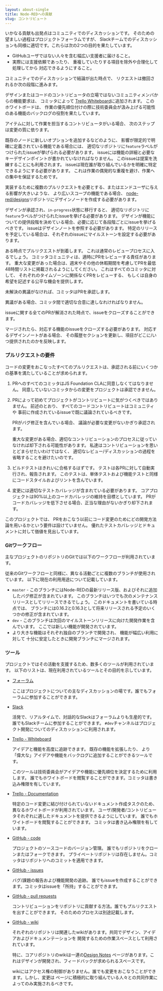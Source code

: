 ```yaml
---
layout: about-single
title: Node-REDへの貢献
slug: コントリビュート
---
```


いかなる貢献も出発点はコミュニティでのディスカッションです。
そのための望ましい過程はプロジェクトフォーラムですが、
Slackチームでのディスカッションも同様に適切です。これらは次の2つの目的を果たしています。

 - GitHubユーザではない人々を含む幅広い支援者に届けること。
 - 実際には支援依頼であったり、
   重複していたりする項目を除外や合理化して処理してから
   対応できるようにすること。

コミュニティでのディスカッションで結論が出た時点で、
リクエストは撤回されるか次の段階に進みます。

デザインまたはコードのコントリビュータの立場ではないコミュニティメンバからの機能要求は、
コミッタによって
[Trello Whiteboard](https://trello.com/b/R0O3CSrI/node-red-whiteboard)に追加されます。
このホワイトボードは、
作業の優先順位付けの際に技術委員会が汲み上げる可能性のある機能のバックログの役割を果たしています。

アイテムに対して作業を担当するコントリビュータがいる場合、
次のステップは変更の質に依ります。

既存のノードに新しいオプションを追加するなどのように、
影響が限定的で明確に定義されている機能である場合には、
適切なリポジトリに`feature`ラベルがつけられたissueが挙げられる必要があります。
issueには機能の詳細と必要なキーデザインポイントが書かれていなければなりません。
このissueは提案を洗練することにも利用されます。 
issueは現在誰が取り組んでいるかを明確に特定できるようにする必要があります。
これは作業の偶発的な重複を避け、作業への集中を保証するためです。

実装するために複数のプルリクエストを必要とする、またはエンドユーザに与える影響が大きいような、
より広いスコープの機能である場合、
[node-red/designs](https://github.com/node-red/designs)リポジトリにデザインノードを作成する必要があります。

デザインが承認され、`in-progress`状態に移行すると、
適切なリポジトリに`feature`ラベルがつけられたissueを挙げる必要があります。
デザインが機能についての提供段階を決めている場合、必要に応じて各段階ごとにissueを挙げるべきです。
issueはデザインノートを参照する必要があります。
特定のリリースを予定している場合は、それぞれのissueにマイルストーンを設定する必要があります。

ある時点でプルリクエストが到着します。
これは通常のレビュープロセスに入るでしょう。
コミッタコミュニティは、適時にPRをレビューする責任があります。
重大な変更があった場合は、週末やその他の休暇期間を考慮してPRを最低48時間リストに掲載されるようにしてください。
これはすべてのコミッタに対して、
それぞれのタイムゾーンに関係なくPRをレビューする、
もしくは自身の希望を記述する公平な機会を提供します。

未解決の異議がなければ、コミッタはPRを承認します。

異議がある場合、コミッタ間で適切な合意に達しなれければなりません。

issueに関する全てのPRが解消された時点で、issueをクローズすることができます。

マージされたら、対応する機能のissueをクローズする必要があります。
対応するデザインノートがある場合、
その履歴セクションを更新し、項目がどこに/いつ提供されたのかを反映します。


### プルリクエストの要件

コードの変更をおこなったすべてのプルリクエストは、承認される前にいくつかの基準を満たしていることが求められます。

1. PRへのすべてのコミッタはJS Foundation CLAに同意しなくてはなりません。
   同意していないコミッタからの変更をプロジェクトは承認できません。

2. PRによって初めてプロジェクトがコントリビュートに気がつくべきではありません。
   前述のとおり、
   すべてのコードコントリビュートはコミュニティや
   事前に作成されているissueで既に議論されているべきです。
   
   PRがバグ修正を含んでいる場合、
   議論が必要な変更がないかぎり承認されます。

   重大な変更がある場合、適切なコントリビューションのプロセスに従っていなければ却下される可能性があります。
   私達はコントリビューションを思いとどまらせたいわけではなく、
   適切なレビュー/ディスカッションの過程を省略することを避けたいのです。

3. ビルドテストはきれいに合格するはずです。
   テストは各PRに対して自動実行され、報告されます。
   このテストは、単体テストおよび機能テストと同様にコードスタイルおよびリントを含んでいます。

4. 変更には適切なテストカバレッジが含まれている必要があります。
   コアプロジェクトは90%以上のコードカバレッジの維持を目標としています。
   PRがコードカバレッジを低下させる場合、正当な理由がないかぎり却下されます。

このプロジェクトでは、
PRをおこなう以前にコード変更のためにどの開発方法論を用いるかという要件は設けていません。
優れたテストカバレッジとドキュメントに対して価値を見出しています。

### Gitワークフロー

主なプロジェクトのリポジトリのGitでは以下のワークフローが利用されています。

従来のGitワークフローと同様に、異なる活動ごとに複数のブランチが使用されています。
以下に現在の利用用途について記載しています。

 - `master` - このブランチにはNode-REDの最新リリース版、およびそれに追加したバグ修正が含まれています。
   このブランチはいつでも次のメンテナンスリリースとしてリリースできるでしょう。
   このドキュメントを書いている時点では、
   ブランチには0.16.2と0.16.3として将来リリースされる予定のいくつかの修正が含まれています。
 - `dev` - このブランチは次回のマイルストーンリリースに向けた開発作業を含んでいます。
   ここでは新しい機能が開発されています。
 - より大きな機能はそれぞれ独自のブランチで開発され、
   機能が幅広い利用に対して
   十分に安定したときに開発ブランチにマージされます。

### ツール

プロジェクトではその活動を支援するため、数多くのツールが利用されています。
以下のリストは、現在利用されているツールとその目的を示しています。


 - [フォーラム](https://discourse.nodered.org)

   ここはプロジェクトについての主なディスカッションの場です。誰でもフォーラムに参加することができます。

 - [Slack](https://nodered.org/slack)

   活発で、リアルタイムで、対話的なSlackはフォーラムよりも生産的です。
   誰でもSlackチームに参加することができます。
   `#dev`チャンネルはプロジェクト開発についてのディスカッションに利用されます。

 - [Trello - Whiteboard](https://trello.com/b/R0O3CSrI/node-red-whiteboard)

   アイデアと機能を高度に追跡できます。
   既存の機能を拡張したり、
   より「偉大な」アイデアや機能をバックログに追加することができるツールです。

   このツールは技術委員会がアイデアや機能に優先順位を決定するために利用します。
   誰でもホワイトボードを閲覧することができます。コミッタは書き込み権限を有しています。

 - [Trello - Documentation](https://trello.com/b/m2mBMUYj/documentation)

   特定のコード変更に結び付けられていないドキュメント作成タスクのため、異なるホワイトボードが利用されています。
   ユーザ/開発者/コントリビュータそれぞれに適したドキュメントを提供できるようにしています。
   誰でもホワイトボードを閲覧することができます。
   コミッタは書き込み権限を有しています。

 - [GitHub - code](https://github.com/node-red/node-red)

   プロジェクトのソースコードのバージョン管理。
   誰でもリポジトリをクローンまたはフォークできます。
   プライベートリポジトリは存在しません。コミッタはリポジトリへのコミットを適用できます。

 - [GitHub - issues](https://github.com/node-red/node-red/issues)

   バグ/課題の報告および機能開発の追跡。
   誰でもissueを作成することができます。コミッタはissueを「所持」することができます。

 - [GitHub - pull requests](https://github.com/node-red/node-red/pulls)

   コントリビューションをリポジトリに貢献する方法。誰でもプルリクエストを出すことができます。
   そのためのプロセスは別途記載します。

 - [GitHub - wiki](https://github.com/node-red/node-red/wiki)

   それぞれのリポジトリは関連したwikiがあります。共同でデザイン、アイデアおよびドキュメンテーションを
   開発するための作業スペースとして利用されています。

   特に、コアリポジトリのwikiは一連の[Design Notes](https://github.com/node-red/node-red/wiki/Design-Notes)
   ページがあります。これはデザインが開発され、フィードバックが求められるスペースです。

   wikiにはアクセス権の制御がありません。誰でも変更をおこなうことができます。しかし、変更は
   ページに積極的に取り組んでいる人々との共同作業によってのみ実施されるべきです。
   
